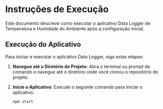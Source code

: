 # Instruções de Execução

Este documento descreve como executar o aplicativo Data Logger de Temperatura e Humidade do Ambiente após a configuração inicial.

## Execução do Aplicativo

Para iniciar e executar o aplicativo Data Logger, siga estas etapas:

1. **Navegue até o Diretório do Projeto:** Abra o terminal ou prompt de comando e navegue até o diretório onde você clonou o repositório do projeto.

2. **Inicie o Aplicativo:** Execute o seguinte comando para iniciar o aplicativo:

   ```bash
   npm start